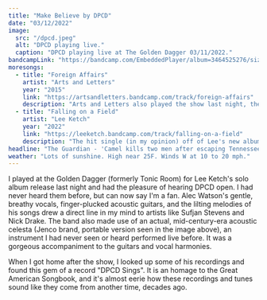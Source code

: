 ```yaml
---
title: "Make Believe by DPCD"
date: "03/12/2022"
image:
  src: "/dpcd.jpeg"
  alt: "DPCD playing live."
  caption: "DPCD playing live at The Golden Dagger 03/11/2022."
bandcampLink: "https://bandcamp.com/EmbeddedPlayer/album=3464525276/size=large/bgcol=ffffff/linkcol=0687f5/tracklist=false/transparent=true/"
moresongs:
  - title: "Foreign Affairs"
    artist: "Arts and Letters"
    year: "2015"
    link: "https://artsandletters.bandcamp.com/track/foreign-affairs"
    description: "Arts and Letters also played the show last night, their first performance in four years. Their sound is equal parts early Beach Boys and early Kinks. Always a delight."
  - title: "Falling on a Field"
    artist: "Lee Ketch"
    year: "2022"
    link: "https://leeketch.bandcamp.com/track/falling-on-a-field"
    description: "The hit single (in my opinion) off of Lee's new album."
headline: "The Guardian - 'Camel kills two men after escaping Tennessee petting zoo'"
weather: "Lots of sunshine. High near 25F. Winds W at 10 to 20 mph."
---
```


I played at the Golden Dagger (formerly Tonic Room) for Lee Ketch's solo album release last night and had the pleasure of hearing DPCD open. I had never heard them before, but can now say I'm a fan. Alec Watson's gentle, breathy vocals, finger-plucked acoustic guitars, and the lilting melodies of his songs drew a direct line in my mind to artists like Sufjan Stevens and Nick Drake. The band also made use of an actual, mid-century-era acoustic celesta (Jenco brand, portable version seen in the image above), an instrument I had never seen or heard performed live before. It was a gorgeous accompaniment to the guitars and vocal harmonies.

When I got home after the show, I looked up some of his recordings and found this gem of a record "DPCD Sings". It is an homage to the Great American Songbook, and it's almost eerie how these recordings and tunes sound like they come from another time, decades ago.
